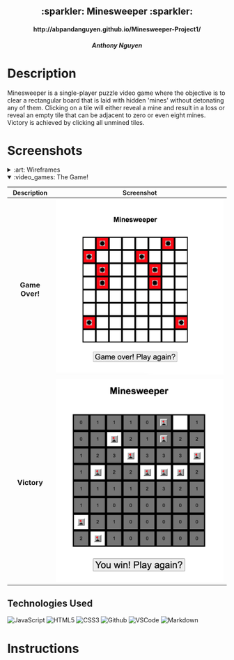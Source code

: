 <div align="center">
   <h2>:sparkler: Minesweeper :sparkler:</h2>
   <h4>http://abpandanguyen.github.io/Minesweeper-Project1/</h4>
   <h5>Anthony Nguyen</h5>                             
</div>

<h1>Description</h1>
<p>Minesweeper is a single-player puzzle video game where the objective is to clear a rectangular board that is laid with hidden 'mines' without detonating any of them. Clicking on a tile will either reveal a mine and result in a loss or reveal an empty tile that can be adjacent to zero or even eight mines. Victory is achieved by clicking all unmined tiles.</p>

<h1>Screenshots</h1>

<details>
<summary> :art: Wireframes</summary>

| Description | Screenshot |
|------------ | ------------|
| <h3 align="center">Initial Blueprint</h3> | <img src="https://github.com/abpandanguyen/Minesweeper-Project1/blob/main/wireframe/wireframe.jpeg" width="500"/>
</details>

<details open>
<summary> :video_games: The Game!</summary>

| Description | Screenshot |
|------------ | ------------|
| <h3 align="center">Game Over!</h3> | <img src="https://github.com/abpandanguyen/Minesweeper-Project1/blob/main/screenshots/GameOver.png" width="500"/> |
| <h3 align="center">Victory</h3> | <img src="https://github.com/abpandanguyen/Minesweeper-Project1/blob/main/screenshots/Victory.png" width="500"/> |
</details>

## Technologies Used 

![JavaScript](https://img.shields.io/badge/-JavaScript-333?style=flat&logo=javascript) 
![HTML5](https://img.shields.io/badge/-HTML5-333?style=flat&logo=html5)
![CSS3](https://img.shields.io/badge/-CSS-333?style=flat&logo=css3)
![Github](https://img.shields.io/badge/-GitHub-333?style=flat&logo=github)
![VSCode](https://img.shields.io/badge/-VS_Code-333?style=flat&logo=visualstudio)
![Markdown](https://img.shields.io/badge/-Markdown-333?style=flat&logo=markdown)

<h1>Instructions</h1>